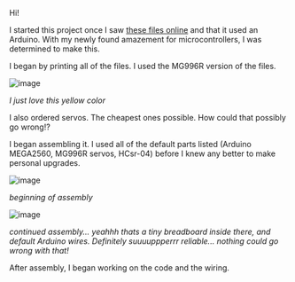 Hi! 

I started this project once I saw [these files online](https://www.thingiverse.com/thing:3445283) and that it used an Arduino. With my newly found amazement for microcontrollers, I was determined to make this.

I began by printing all of the files. I used the MG996R version of the files.

![image](https://github.com/user-attachments/assets/930fba23-420f-4322-ae7e-b26440d87936)

*I just love this yellow color*

I also ordered servos. The cheapest ones possible. How could that possibly go wrong!? 

I began assembling it. I used all of the default parts listed (Arduino MEGA2560, MG996R servos, HCsr-04) before I knew any better to make personal upgrades.

![image](https://github.com/user-attachments/assets/865b3d6e-8329-46c0-92d6-9ff953f0c09a)

*beginning of assembly*

![image](https://github.com/user-attachments/assets/12b15b26-93d8-4dcb-a160-f57a882fdd71)

*continued assembly... yeahhh thats a tiny breadboard inside there, and default Arduino wires. Definitely suuuuppperrr reliable... nothing could go wrong with that!*

After assembly, I began working on the code and the wiring.
